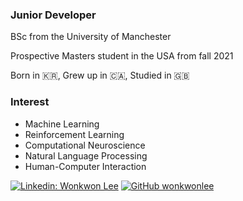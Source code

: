 <!--
**wonkwonlee/wonkwonlee** is a ✨ _special_ ✨ repository because its `README.md` (this file) appears on your GitHub profile.

Here are some ideas to get you started:

- 🔭 I’m currently working on ...
- 🌱 I’m currently learning ...
- 👯 I’m looking to collaborate on ...
- 🤔 I’m looking for help with ...
- 💬 Ask me about ...
- 📫 How to reach me: ...
- 😄 Pronouns: ...
- ⚡ Fun fact: ...
-->

### Junior Developer

BSc from the University of Manchester

Prospective Masters student in the USA from fall 2021

Born in 🇰🇷, Grew up in 🇨🇦, Studied in 🇬🇧


### Interest
* Machine Learning
* Reinforcement Learning
* Computational Neuroscience
* Natural Language Processing
* Human-Computer Interaction

[![Linkedin: Wonkwon Lee](https://img.shields.io/badge/-wonkwon-lee-blue?style=flat-square&logo=Linkedin&logoColor=white&link=https://www.linkedin.com/in/dload1392/)](https://www.linkedin.com/in/thaianebraga/)
[![GitHub wonkwonlee](https://img.shields.io/github/followers/wonkwonlee?label=follow&style=social)](https://github.com/wonkwonlee)
